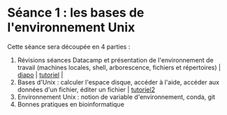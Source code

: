 # Séance 1 : les bases de l'environnement Unix

Cette séance sera découpée en 4 parties :

1. Révisions séances Datacamp et présentation de l'environnement de travail (machines locales, shell, arborescence, fichiers et répertoires) | [diapo](slides_intro/) | [tutoriel](tutorial/README.md) |
2. Bases d'Unix : calculer l'espace disque, accéder à l'aide, accéder aux données d'un fichier, éditer un fichier | [tutoriel2](tutoriel2/README.md)
3. Environnement Unix : notion de variable d'environnement, conda, git
4. Bonnes pratiques en bioinformatique
